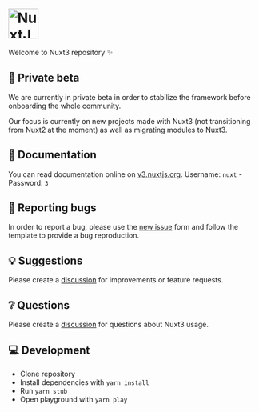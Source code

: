 <h1>
  <a href="https://nuxtjs.org">
    <img alt="NuxtJS" src="https://user-images.githubusercontent.com/904724/127682204-effdc7c6-6b46-4bf3-bd0e-a457f7530209.png" height="60">
  </a>
 </h1>

Welcome to Nuxt3 repository ✨

## 👀 Private beta

We are currently in private beta in order to stabilize the framework before onboarding the whole community.

Our focus is currently on new projects made with Nuxt3 (not transitioning from Nuxt2 at the moment) as well as migrating modules to Nuxt3.


## 📖 Documentation

You can read documentation online on [v3.nuxtjs.org](https://v3.nuxtjs.org/get-started/installation).
Username: `nuxt` - Password: `3`

## 🐞 Reporting bugs

In order to report a bug, please use the [new issue](https://github.com/nuxt/framework/issues/new?assignees=&labels=bug&template=bug-report---.md&title=) form and follow the template to provide a bug reproduction.

## 💡 Suggestions

Please create a [discussion](https://github.com/nuxt/framework/discussions/new) for improvements or feature requests.

## ❔ Questions

Please create a [discussion](https://github.com/nuxt/framework/discussions/new) for questions about Nuxt3 usage.

## 💻 Development

- Clone repository
- Install dependencies with `yarn install`
- Run `yarn stub`
- Open playground with `yarn play`
